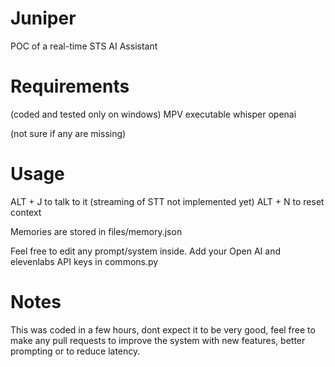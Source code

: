 # Juniper
POC of a real-time STS AI Assistant


# Requirements
(coded and tested only on windows)
MPV executable
whisper
openai

(not sure if any are missing)

# Usage
ALT + J to talk to it (streaming of STT not implemented yet)
ALT + N to reset context

Memories are stored in files/memory.json

Feel free to edit any prompt/system inside.
Add your Open AI and elevenlabs API keys in commons.py


# Notes
This was coded in a few hours, dont expect it to be very good, feel free to make any pull requests to improve the system with new features, better prompting or to reduce latency.
